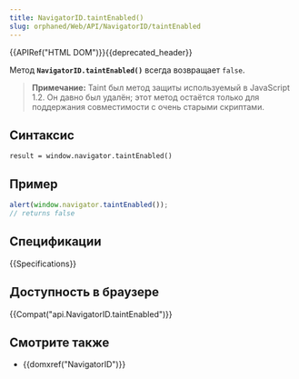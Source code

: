 ```yaml
---
title: NavigatorID.taintEnabled()
slug: orphaned/Web/API/NavigatorID/taintEnabled
---
```


{{APIRef("HTML DOM")}}{{deprecated_header}}

Метод **`NavigatorID.taintEnabled()`** всегда возвращает `false`.

> **Примечание:** Taint был метод защиты используемый в JavaScript 1.2. Он давно был удалён; этот метод остаётся только для поддержания совместимости с очень старыми скриптами.

## Синтаксис

```
result = window.navigator.taintEnabled()
```

## Пример

```js
alert(window.navigator.taintEnabled());
// returns false
```

## Спецификации

{{Specifications}}

## Доступность в браузере

{{Compat("api.NavigatorID.taintEnabled")}}

## Смотрите также

- {{domxref("NavigatorID")}}
